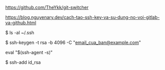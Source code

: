 https://github.com/TheYkk/git-switcher

https://blog.nguyenary.dev/cach-tao-ssh-key-va-su-dung-no-voi-gitlab-va-github.html

$ ls -al ~/.ssh

$ ssh-keygen -t rsa -b 4096 -C "email_cua_ban@example.com" 

eval "$(ssh-agent -s)"

$ ssh-add id_rsa





